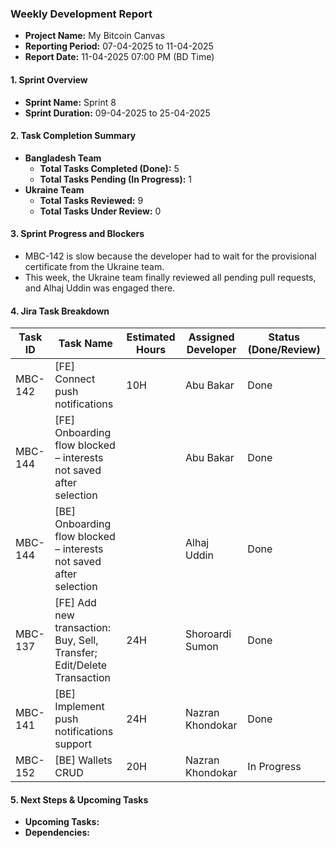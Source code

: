 ### Weekly Development Report
- **Project Name:** My Bitcoin Canvas
- **Reporting Period:** 07-04-2025 to 11-04-2025
- **Report Date:** 11-04-2025 07:00 PM (BD Time)

#### 1. Sprint Overview  
- **Sprint Name:** Sprint 8
- **Sprint Duration:** 09-04-2025 to 25-04-2025

#### 2. Task Completion Summary

- **Bangladesh Team**
  - **Total Tasks Completed (Done):** 5
  - **Total Tasks Pending (In Progress):** 1
- **Ukraine Team**
  - **Total Tasks Reviewed:** 9
  - **Total Tasks Under Review:** 0

#### 3. Sprint Progress and Blockers
- MBC-142 is slow because the developer had to wait for the provisional certificate from the Ukraine team.
- This week, the Ukraine team finally reviewed all pending pull requests, and Alhaj Uddin was engaged there.

#### 4. Jira Task Breakdown

| Task ID | Task Name         | Estimated Hours | Assigned Developer | Status (Done/Review) |
|---------|-------------------|-----------------|--------------------|----------------------|
| MBC-142   | [FE] Connect push notifications   | 10H  |   Abu Bakar      | Done |
| MBC-144   | [FE] Onboarding flow blocked – interests not saved after selection   |   |   Abu Bakar      |  Done |
| MBC-144   | [BE] Onboarding flow blocked – interests not saved after selection   |   |   Alhaj Uddin     |  Done |
| MBC-137   | [FE] Add new transaction: Buy, Sell, Transfer; Edit/Delete Transaction   | 24H |    Shoroardi Sumon  | Done       |
| MBC-141   | [BE] Implement push notifications support    | 24H | Nazran Khondokar    | Done       |
| MBC-152   | [BE] Wallets CRUD    | 20H | Nazran Khondokar    | In Progress       |

#### 5. Next Steps & Upcoming Tasks
- **Upcoming Tasks:**
- **Dependencies:** 
